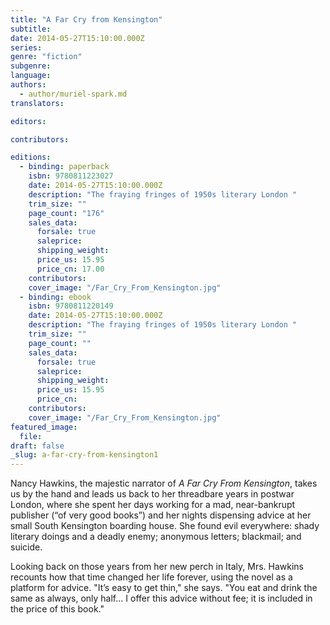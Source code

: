 ```yaml
---
title: "A Far Cry from Kensington"
subtitle:
date: 2014-05-27T15:10:00.000Z
series:
genre: "fiction"
subgenre:
language:
authors:
  - author/muriel-spark.md
translators:

editors:

contributors:

editions:
  - binding: paperback
    isbn: 9780811223027
    date: 2014-05-27T15:10:00.000Z
    description: "The fraying fringes of 1950s literary London "
    trim_size: ""
    page_count: "176"
    sales_data:
      forsale: true
      saleprice:
      shipping_weight:
      price_us: 15.95
      price_cn: 17.00
    contributors:
    cover_image: "/Far_Cry_From_Kensington.jpg"
  - binding: ebook
    isbn: 9780811220149
    date: 2014-05-27T15:10:00.000Z
    description: "The fraying fringes of 1950s literary London "
    trim_size: ""
    page_count: ""
    sales_data:
      forsale: true
      saleprice:
      shipping_weight:
      price_us: 15.95
      price_cn:
    contributors:
    cover_image: "/Far_Cry_From_Kensington.jpg"
featured_image:
  file:
draft: false
_slug: a-far-cry-from-kensington1
---
```


Nancy Hawkins, the majestic narrator of _A Far Cry From Kensington_, takes us by the hand and leads us back to her threadbare years in postwar London, where she spent her days working for a mad, near-bankrupt publisher (“of very good books”) and her nights dispensing advice at her small South Kensington boarding house. She found evil everywhere: shady literary doings and a deadly enemy; anonymous letters; blackmail; and suicide.

Looking back on those years from her new perch in Italy, Mrs. Hawkins recounts how that time changed her life forever, using the novel as a platform for advice. "It’s easy to get thin," she says. "You eat and drink the same as always, only half... I offer this advice without fee; it is included in the price of this book."

